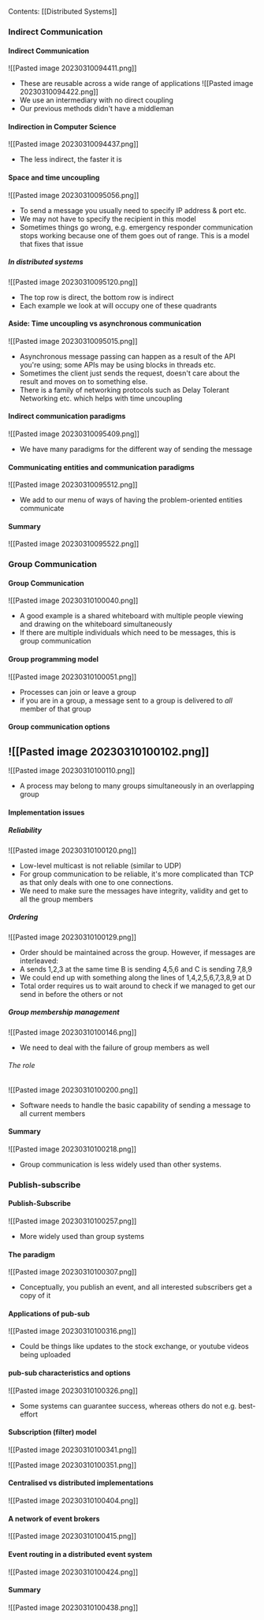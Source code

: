 Contents:
[[Distributed Systems]]

### Indirect Communication
#### Indirect Communication
![[Pasted image 20230310094411.png]]
- These are reusable across a wide range of applications
![[Pasted image 20230310094422.png]]
- We use an intermediary with no direct coupling
- Our previous methods didn't have a middleman
#### Indirection in Computer Science
![[Pasted image 20230310094437.png]]
- The less indirect, the faster it is
#### Space and time uncoupling
![[Pasted image 20230310095056.png]]
- To send a message you usually need to specify IP address & port etc.
- We may not have to specify the recipient in this model
- Sometimes things go wrong, e.g. emergency responder communication stops working because one of them goes out of range. This is a model that fixes that issue
##### In distributed systems
![[Pasted image 20230310095120.png]]
- The top row is direct, the bottom row is indirect
- Each example we look at will occupy one of these quadrants
#### Aside: Time uncoupling vs asynchronous communication
![[Pasted image 20230310095015.png]]
- Asynchronous message passing can happen as a result of the API you're using; some APIs may be using blocks in threads etc.
- Sometimes the client just sends the request, doesn't care about the result and moves on to something else.
- There is a family of networking protocols such as Delay Tolerant Networking etc. which helps with time uncoupling
#### Indirect communication paradigms
![[Pasted image 20230310095409.png]]
- We have many paradigms for the different way of sending the message
#### Communicating entities and communication paradigms
![[Pasted image 20230310095512.png]]
- We add to our menu of ways of having the problem-oriented entities communicate
#### Summary
![[Pasted image 20230310095522.png]]


### Group Communication
#### Group Communication
![[Pasted image 20230310100040.png]]
- A good example is a shared whiteboard with multiple people viewing and drawing on the whiteboard simultaneously
- If there are multiple individuals which need to be messages, this is group communication
#### Group programming model
![[Pasted image 20230310100051.png]]
- Processes can join or leave a group
- if you are in a group, a message sent to a group is delivered to *all* member of that group
#### Group communication options
![[Pasted image 20230310100102.png]]
- 
![[Pasted image 20230310100110.png]]
- A process may belong to many groups simultaneously in an overlapping group
#### Implementation issues
##### Reliability
![[Pasted image 20230310100120.png]]
- Low-level multicast is not reliable (similar to UDP)
- For group communication to be reliable, it's more complicated than TCP as that only deals with one to one connections.
- We need to make sure the messages have integrity, validity and get to all the group members
##### Ordering
![[Pasted image 20230310100129.png]]
- Order should be maintained across the group. However, if messages are interleaved:
- A sends 1,2,3 at the same time B is sending 4,5,6 and C is sending 7,8,9
- We could end up with something along the lines of 1,4,2,5,6,7,3,8,9 at D
- Total order requires us to wait around to check if we managed to get our send in before the others or not
##### Group membership management
![[Pasted image 20230310100146.png]]
- We need to deal with the failure of group members as well
###### The role
![[Pasted image 20230310100200.png]]
- Software needs to handle the basic capability of sending a message to all current members
#### Summary
![[Pasted image 20230310100218.png]]
- Group communication is less widely used than other systems.
### Publish-subscribe
#### Publish-Subscribe
![[Pasted image 20230310100257.png]]
- More widely used than group systems
#### The paradigm
![[Pasted image 20230310100307.png]]
- Conceptually, you publish an event, and all interested subscribers get a copy of it
#### Applications of pub-sub
![[Pasted image 20230310100316.png]]
- Could be things like updates to the stock exchange, or youtube videos being uploaded
#### pub-sub characteristics and options
![[Pasted image 20230310100326.png]]
- Some systems can guarantee success, whereas others do not e.g. best-effort
#### Subscription (filter) model
![[Pasted image 20230310100341.png]]

![[Pasted image 20230310100351.png]]

#### Centralised vs distributed implementations
![[Pasted image 20230310100404.png]]

#### A network of event brokers
![[Pasted image 20230310100415.png]]

#### Event routing in a distributed event system
![[Pasted image 20230310100424.png]]

#### Summary
![[Pasted image 20230310100438.png]]
